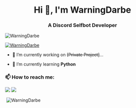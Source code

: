<h1 align="center">Hi 👋, I'm WarningDarbe</h1>
<h3 align="center">A Discord Selfbot Developer</h3>

<p align="left"> <img src="https://komarev.com/ghpvc/?username=WarningDarbe&label=Profile%20views&color=0e75b6&style=flat" alt="WarningDarbe" /> </p>


<p align="left"> <a href="https://github.com/ryo-ma/github-profile-trophy"><img src="https://github-profile-trophy.vercel.app/?username=WarningDarbe&theme=dracula" alt="WarningDarbe" /></a> </p>



- 🔭 I’m currently working on ~~[Private Project]~~...

- 🌱 I’m currently learning **Python**


<h3 align="left">📫 How to reach me:</h3>
<p align="left">
 <a href="https://discord.com/users/852649767250952192" target"blank_"><img src="https://img.shields.io/badge/Discord%20-7289DA.svg?&style=for-the-badge&logo=discord&logoColor=white"></a>
  <a href="https://www.github.com/WarningDarbe" target"blank_"><img src="https://img.shields.io/badge/GitHub%20-191717.svg?&style=for-the-badge&logo=github&logoColor=white"></a>

</p>


 

<p>&nbsp;<img align="center" src="https://github-readme-stats.vercel.app/api?username=WarningDarbe&show_icons=true&locale=en" alt="WarningDarbe" /></p>


